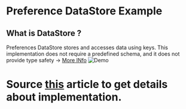 # Preference DataStore Example

## What is DataStore ️?
Preferences DataStore stores and accesses data using keys. This implementation does not require a predefined schema, and it does not provide type safety -> [More INfo](https://developer.android.com/topic/libraries/architecture/datastore#prefs-vs-proto)
![Demo](https://j.gifs.com/6X1rk7.gif)


# Source [this](https://medium.com/scalereal/hello-datastore-bye-sharedpreferences-android-f46c610b81d5) article to get details about implementation.
